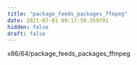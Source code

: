 ```yaml
---
title: "package_feeds_packages_ffmpeg"
date: 2021-07-01 09:17:59.359791
hidden: false
draft: false
---
```


x86/64/package_feeds_packages_ffmpeg

